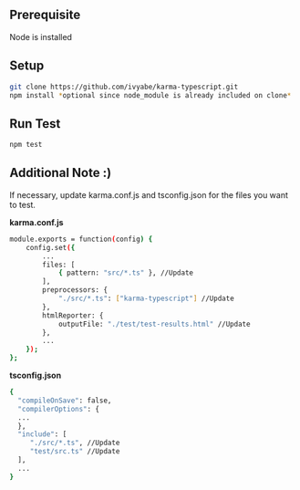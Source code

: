 ## Prerequisite
Node is installed

## Setup
```bash
git clone https://github.com/ivyabe/karma-typescript.git
npm install *optional since node_module is already included on clone*
```

## Run Test
```bash
npm test
```

## Additional Note :)
If necessary, update karma.conf.js and tsconfig.json for the files you want to test.

<b>karma.conf.js</b>
```bash
module.exports = function(config) {
    config.set({
        ...
        files: [
            { pattern: "src/*.ts" }, //Update
        ],
        preprocessors: {
            "./src/*.ts": ["karma-typescript"] //Update
        },
        htmlReporter: {
            outputFile: "./test/test-results.html" //Update
        },
        ...
    });
};
```

<b>tsconfig.json</b>
```bash
{
  "compileOnSave": false,
  "compilerOptions": {
  ...
  },
  "include": [
     "./src/*.ts", //Update
     "test/src.ts" //Update
  ],
  ...
}
```

